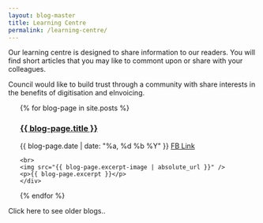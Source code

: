 ```yaml
---
layout: blog-master
title: Learning Centre
permalink: /learning-centre/
---
```


Our learning centre is designed to share information to our readers.  You will find short articles that you may like to commont upon or share with your colleagues.

Council would like to build trust through a community with share interests in the benefits of digitisation and eInvoicing.


<ul>
  {% for blog-page in site.posts %}
    <div class="blog-excerpt">
    <a href="{{ blog-page.url || absolute_url}}"><h3>{{ blog-page.title }}</h3></a>
    {{ blog-page.date | date: "%a, %d %b %Y" }} <a href="http://m.facebook.com/sharer.php?u={{ blog-page.url }}&t={{ blog-page.title }}&sv={{ blog-page.excerpt-image || absolute_url}})">FB Link</a>

    <br>
    <img src="{{ blog-page.excerpt-image | absolute_url }}" />
    <p>{{ blog-page.excerpt }}</p>
    </div>
  {% endfor %}
</ul>

Click here to see older blogs..
